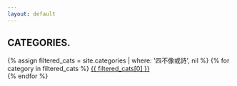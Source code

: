 ```yaml
---
layout: default
---
```


<h2>CATEGORIES.</h2>
<p>
    {% assign filtered_cats = site.categories | where: '四不像或詩', nil %}
    {% for category in filtered_cats %}
    <a href="/category/{{ filtered_cats[0] }}">
        {{ filtered_cats[0] }}
    </a>
    <br>
    {% endfor %}
</p>
